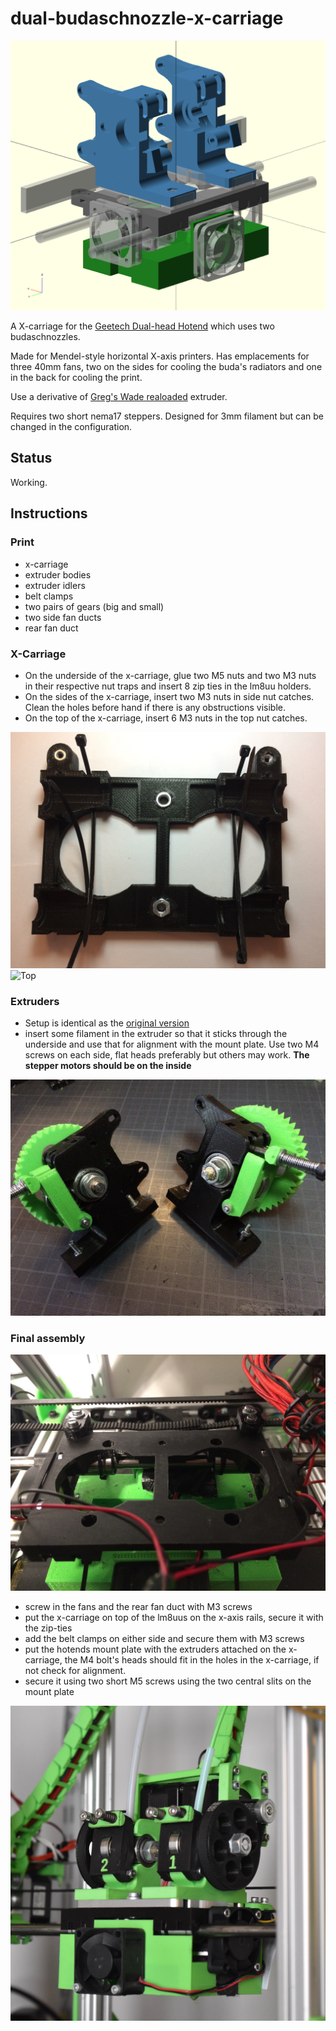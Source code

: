dual-budaschnozzle-x-carriage
=============================

![Final picture](pics/render.png)

A X-carriage for the [Geetech Dual-head Hotend](http://www.geeetech.com/dualhead-hotend-extruder-0350405mm-nozzle-for-3mm-filament-p-749.html) which uses two budaschnozzles.

Made for Mendel-style horizontal X-axis printers. Has emplacements for three 40mm fans, two on the sides for cooling the buda's radiators and one in the back for cooling the print.

Use a derivative of [Greg's Wade realoaded](http://www.thingiverse.com/thing:18379) extruder.

Requires two short nema17 steppers. Designed for 3mm filament but can be changed in the configuration.

## Status

Working.

## Instructions

### Print
    
 * x-carriage
 * extruder bodies
 * extruder idlers
 * belt clamps
 * two pairs of gears (big and small)
 * two side fan ducts
 * rear fan duct 

### X-Carriage

 * On the underside of the x-carriage, glue two M5 nuts and two M3 nuts in their respective nut traps and insert 8 zip ties in the lm8uu holders.
 * On the sides of the x-carriage, insert two M3 nuts in side nut catches. Clean the holes before hand if there is any obstructions visible.
 * On the top of the x-carriage, insert 6 M3 nuts in the top nut catches.

![Bottom](pics/x-carriage-bottom.jpg)
![Top](pics/x-carriage-top.jpg)

### Extruders

 * Setup is identical as the [original version](http://www.thingiverse.com/thing:18379)
 * insert some filament in the extruder so that it sticks through the underside and use that for alignment with the mount plate. Use two M4 screws on each side, flat heads preferably but others may work. **The stepper motors should be on the inside**

![Extruders](pics/extruders.jpg)

### Final assembly

![Carriage on rails](pics/carriage_on_rails.jpg)

 * screw in the fans and the rear fan duct with M3 screws
 * put the x-carriage on top of the lm8uus on the x-axis rails, secure it with the zip-ties
 * add the belt clamps on either side and secure them with M3 screws
 * put the hotends mount plate with the extruders attached on the x-carriage, the M4 bolt's heads should fit in the holes in the x-carriage, if not check for alignment.
 * secure it using two short M5 screws using the two central slits on the mount plate

![Assembled](pics/project.jpg)

